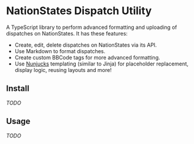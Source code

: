 # NationStates Dispatch Utility

A TypeScript library to perform advanced formatting and uploading of dispatches on NationStates. It has these features:

- Create, edit, delete dispatches on NationStates via its API.
- Use Markdown to format dispatches.
- Create custom BBCode tags for more advanced formatting.
- Use [Nunjucks](https://mozilla.github.io/nunjucks/) templating (similar to Jinja) for placeholder replacement, display logic, reusing layouts and more!

## Install

_TODO_

## Usage

_TODO_
